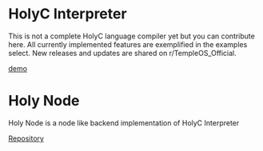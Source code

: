 # HolyC Interpreter

This is not a complete HolyC language compiler yet but you can contribute here. All currently implemented features are exemplified in the examples select. New releases and updates are shared on r/TempleOS_Official.

[demo](https://leozamboni.github.io/holyc-interpreter) 

# Holy Node

Holy Node is a node like backend implementation of HolyC Interpreter

[Repository](https://github.com/leozamboni/holy-node)

